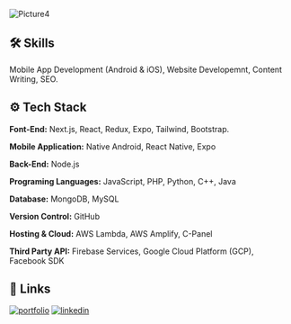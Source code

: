 
![Picture4](https://github.com/devwithonu/devwithonu/assets/165252815/4d9ab612-fbe4-4716-8510-8ad4ae48f0b9)

## 🛠 Skills

Mobile App Development (Android & iOS), Website Developemnt, Content Writing, SEO.

## ⚙️ Tech Stack

**Font-End:** Next.js, React, Redux, Expo, Tailwind, Bootstrap.

**Mobile Application:** Native Android, React Native, Expo

**Back-End:** Node.js

**Programing Languages:** JavaScript, PHP, Python, C++, Java

**Database:** MongoDB, MySQL

**Version Control:** GitHub

**Hosting & Cloud:** AWS Lambda, AWS Amplify, C-Panel

**Third Party API:** Firebase Services, Google Cloud Platform (GCP), Facebook SDK


## 🔗 Links
[![portfolio](https://img.shields.io/badge/my_portfolio-000?style=for-the-badge&logo=ko-fi&logoColor=white)](https://devwithonu.xyz/)
[![linkedin](https://img.shields.io/badge/linkedin-0A66C2?style=for-the-badge&logo=linkedin&logoColor=white)]([https://www.linkedin.com/](https://www.linkedin.com/in/devwithonu/))

